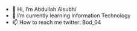 - 👋 Hi, I’m Abdullah Alsubhi
- 🌱 I’m currently learning Information Technology
- 📫 How to reach me twitter: Bod_04

<!---
Abdullah-Alsubhi/Abdullah-Alsubhi is a ✨ special ✨ repository because its `README.md` (this file) appears on your GitHub profile.
You can click the Preview link to take a look at your changes.
--->
